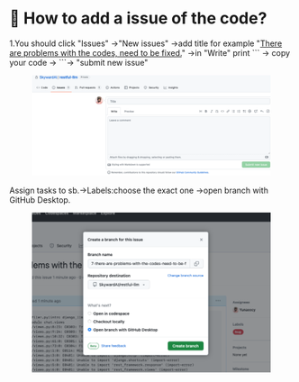 # 🥲 How to add a issue of the code?

1.You should click "Issues" ->"New issues" ->add title for example "[There are problems with the codes, need to be fixed.](https://github.com/SkywardAI/restful-llm/issues/7)" ->in "Write" print \`\`\` -> copy your code ->   \`\`\`-> "submit new issue"

<figure><img src=".gitbook/assets/Screenshot 2023-06-02 at 6.28.08 pm.png" alt=""><figcaption></figcaption></figure>

Assign tasks to sb.->Labels:choose the exact one ->open branch with GitHub Desktop.

<figure><img src=".gitbook/assets/Screenshot 2023-06-02 at 6.01.25 pm.png" alt=""><figcaption></figcaption></figure>
